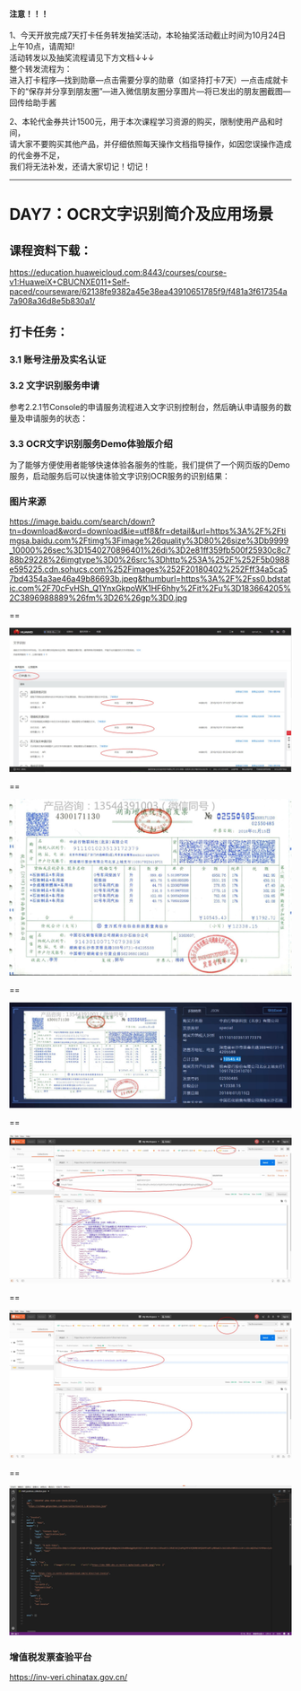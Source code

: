 #### 注意！！！

1、今天开放完成7天打卡任务转发抽奖活动，本轮抽奖活动截止时间为10月24日上午10点，请周知!     
活动转发以及抽奖流程请见下方文档↓↓↓    
整个转发流程为：    
进入打卡程序—找到勋章—点击需要分享的勋章（如坚持打卡7天）—点击成就卡下的“保存并分享到朋友圈”—进入微信朋友圈分享图片—将已发出的朋友圈截图—回传给助手酱   


2、本轮代金券共计1500元，用于本次课程学习资源的购买，限制使用产品和时间，   
请大家不要购买其他产品，并仔细依照每天操作文档指导操作，如因您误操作造成的代金券不足，   
我们将无法补发，还请大家切记！切记！     

------------------


# DAY7：OCR文字识别简介及应用场景


## 课程资料下载：
https://education.huaweicloud.com:8443/courses/course-v1:HuaweiX+CBUCNXE011+Self-paced/courseware/62138fe9382a45e38ea43910651785f9/f481a3f617354a7a908a36d8e5b830a1/

## 打卡任务：

### 3.1 账号注册及实名认证

### 3.2 文字识别服务申请
参考2.2.1节Console的申请服务流程进入文字识别控制台，然后确认申请服务的数量及申请服务的状态：

### 3.3 OCR文字识别服务Demo体验版介绍
为了能够方便使用者能够快速体验各服务的性能，我们提供了一个网页版的Demo服务，启动服务后可以快速体验文字识别OCR服务的识别结果：


### 图片来源
https://image.baidu.com/search/down?tn=download&word=download&ie=utf8&fr=detail&url=https%3A%2F%2Ftimgsa.baidu.com%2Ftimg%3Fimage%26quality%3D80%26size%3Db9999_10000%26sec%3D1540270896401%26di%3D2e81ff359fb500f25930c8c788b29228%26imgtype%3D0%26src%3Dhttp%253A%252F%252F5b0988e595225.cdn.sohucs.com%252Fimages%252F20180402%252Fff34a5ca57bd4354a3ae46a49b86693b.jpeg&thumburl=https%3A%2F%2Fss0.bdstatic.com%2F70cFvHSh_Q1YnxGkpoWK1HF6hhy%2Fit%2Fu%3D183664205%2C3896988889%26fm%3D26%26gp%3D0.jpg

==

![](https://raw.githubusercontent.com/latermonk/AI_21DAY/master/07/PNG/01.jpg)

==

![](https://raw.githubusercontent.com/latermonk/AI_21DAY/master/07/PNG/02.jpeg)

==

![](https://raw.githubusercontent.com/latermonk/AI_21DAY/master/07/PNG/03-.jpg)

==

![](https://raw.githubusercontent.com/latermonk/AI_21DAY/master/07/PNG/04.jpg)

==

![](https://raw.githubusercontent.com/latermonk/AI_21DAY/master/07/PNG/05.jpg)

==

![](https://raw.githubusercontent.com/latermonk/AI_21DAY/master/07/PNG/06.jpg)




### 增值税发票查验平台

https://inv-veri.chinatax.gov.cn/

